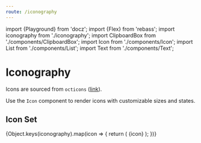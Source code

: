 ```yaml
---
route: /iconography
---
```


import {Playground} from 'docz';
import {Flex} from 'rebass';
import iconography from './iconography';
import ClipboardBox from './components/ClipboardBox';
import Icon from './components/Icon';
import List from './components/List';
import Text from './components/Text';

# Iconography

Icons are sourced from `octicons` ([link](https://github.com/primer/octicons)).

Use the `Icon` component to render icons with customizable sizes and states.

## Icon Set

<Playground>
  <List wrap>
    {Object.keys(iconography).map(icon => {
      return (
        <ClipboardBox
          key={icon}
          message="Copy SVG text"
          value={iconography[icon]}>
          <Flex
            alignItems="center"
            flexDirection="column"
            pb={3}
            width="120px">
            <Icon icon={icon} />
            <Text fontSize="10px">{icon}</Text>
          </Flex>
        </ClipboardBox>
      );
    })}
  </List>
</Playground>
